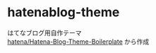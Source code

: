 # hatenablog-theme

はてなブログ用自作テーマ  
[hatena/Hatena-Blog-Theme-Boilerplate](https://github.com/hatena/Hatena-Blog-Theme-Boilerplate) から作成
